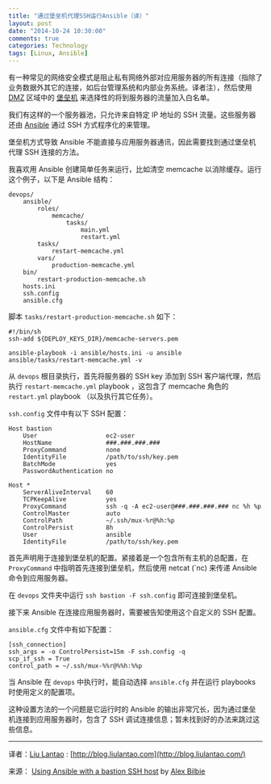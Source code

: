 ```yaml
---
title: "通过堡垒机代理SSH运行Ansible（译）"
layout: post
date: "2014-10-24 10:30:00"
comments: true
categories: Technology
tags: [Linux, Ansible]
---
```


有一种常见的网络安全模式是阻止私有网络外部对应用服务器的所有连接（指除了业务数据外其它的连接，如后台管理系统和内部业务系统。译者注），然后使用 [DMZ](http://en.wikipedia.org/wiki/DMZ_%28computing%29) 区域中的 [堡垒机](http://en.wikipedia.org/wiki/Bastion_host) 来选择性的将到服务器的流量加入白名单。

<!--excerpt-->

我们有这样的一个服务器池，只允许来自特定 IP 地址的 SSH 流量。这些服务器还由 [Ansible](http://www.ansible.com/) 通过 SSH 方式程序化的来管理。

堡垒机方式导致 Ansible 不能直接与应用服务器通讯，因此需要找到通过堡垒机代理 SSH 连接的方法。

我喜欢用 Ansible 创建简单任务来运行，比如清空 memcache 以消除缓存。运行这个例子，以下是 Ansible 结构：


    devops/
        ansible/
            roles/
                memcache/
                    tasks/
                        main.yml
                        restart.yml
            tasks/
                restart-memcache.yml
            vars/
                production-memcache.yml
        bin/
            restart-production-memcache.sh
        hosts.ini
        ssh.config
        ansible.cfg


脚本 `tasks/restart-production-memcache.sh` 如下：


    #!/bin/sh
    ssh-add ${DEPLOY_KEYS_DIR}/memcache-servers.pem
    
    ansible-playbook -i ansible/hosts.ini -u ansible ansible/tasks/restart-memcache.yml -v


从 `devops` 根目录执行，首先将服务器的 SSH key 添加到 SSH 客户端代理，然后执行 `restart-memcache.yml` playbook ，这包含了 memcache 角色的 `restart.yml` playbook （以及执行其它任务）。

`ssh.config` 文件中有以下 SSH 配置：


    Host bastion
        User                   ec2-user
        HostName               ###.###.###.###
        ProxyCommand           none
        IdentityFile           /path/to/ssh/key.pem
        BatchMode              yes
        PasswordAuthentication no
    
    Host *
        ServerAliveInterval    60
        TCPKeepAlive           yes
        ProxyCommand           ssh -q -A ec2-user@###.###.###.### nc %h %p
        ControlMaster          auto
        ControlPath            ~/.ssh/mux-%r@%h:%p
        ControlPersist         8h
        User                   ansible
        IdentityFile           /path/to/ssh/key.pem


首先声明用于连接到堡垒机的配置。紧接着是一个包含所有主机的总配置，在 `ProxyCommand` 中指明首先连接到堡垒机，然后使用 netcat (`nc) 来传递 Ansible 命令到应用服务器。

在 `devops` 文件夹中运行 `ssh bastion -F ssh.config` 即可连接到堡垒机。

接下来 Ansible 在连接应用服务器时，需要被告知使用这个自定义的 SSH 配置。

`ansible.cfg` 文件中有如下配置：


    [ssh_connection]
    ssh_args = -o ControlPersist=15m -F ssh.config -q
    scp_if_ssh = True
    control_path = ~/.ssh/mux-%%r@%%h:%%p


当 Ansible 在 `devops` 中执行时，能自动选择 `ansible.cfg` 并在运行 playbooks 时使用定义的配置项。

这种设置方法的一个问题是它运行时的 Ansible 的输出非常冗长，因为通过堡垒机连接到应用服务器时，包含了 SSH 调试连接信息；暂未找到好的办法来跳过这些信息。

--------

译者：[Liu Lantao](https://github.com/Lax) : [http://blog.liulantao.com](http://blog.liulantao.com/)

来源：
[Using Ansible with a bastion SSH host](http://alexbilbie.com/2014/07/using-ansible-with-a-bastion-host/) by [Alex Bilbie](https://github.com/alexbilbie)
